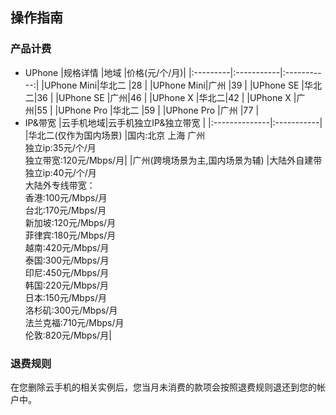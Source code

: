## 操作指南
### 产品计费
* UPhone
|规格详情      |地域     |价格(元/个/月)|
|:---------|:-----------|:-----------:|
|UPhone Mini|华北二        |28          |
|UPhone Mini|广州        |39          |
|UPhone SE  |华北二|36            |
|UPhone SE  |广州|46            |
|UPhone X  |华北二|42          |
|UPhone X  |广州|55          |
|UPhone Pro   |华北二 |59    |
|UPhone Pro   |广州 |77    |
* IP&带宽
|云手机地域|云手机独立IP&独立带宽 |
|:--------------|:-----------|
|华北二(仅作为国内场景)   |国内:北京 上海 广州<br>独立ip:35元/个/月<br>独立带宽:120元/Mbps/月|
|广州(跨境场景为主,国内场景为辅) |大陆外自建带独立ip:40元/个/月<br>大陆外专线带宽：<br>香港:100元/Mbps/月<br>台北:170元/Mbps/月<br>新加坡:120元/Mbps/月<br>菲律宾:180元/Mbps/月<br>越南:420元/Mbps/月<br>泰国:300元/Mbps/月<br>印尼:450元/Mbps/月<br>韩国:220元/Mbps/月<br>日本:150元/Mbps/月<br>洛杉矶:300元/Mbps/月<br>法兰克福:710元/Mbps/月<br>伦敦:820元/Mbps/月|

### 退费规则
在您删除云手机的相关实例后，您当月未消费的款项会按照退费规则退还到您的帐户中。
